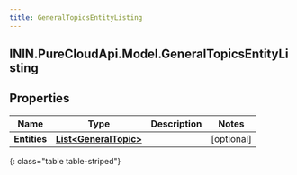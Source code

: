 ```yaml
---
title: GeneralTopicsEntityListing
---
```

## ININ.PureCloudApi.Model.GeneralTopicsEntityListing

## Properties

|Name | Type | Description | Notes|
|------------ | ------------- | ------------- | -------------|
| **Entities** | [**List&lt;GeneralTopic&gt;**](GeneralTopic.html) |  | [optional] |
{: class="table table-striped"}


